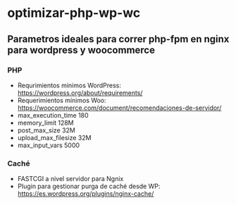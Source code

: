 # optimizar-php-wp-wc

## Parametros ideales para correr php-fpm en nginx para wordpress y woocommerce
 
### PHP

- Requrimientos minimos WordPress: https://wordpress.org/about/requirements/
- Requerimientos mínimos Woo: https://woocommerce.com/document/recomendaciones-de-servidor/
- max_execution_time 180
- memory_limit 128M
- post_max_size 32M
- upload_max_filesize 32M
- max_input_vars 5000

### Caché 

- FASTCGI a nivel servidor para Ngnix 
- Plugin para gestionar purga de caché desde WP: https://es.wordpress.org/plugins/nginx-cache/ 


  
